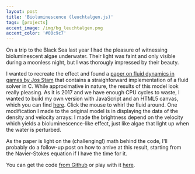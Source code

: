 ```yaml
---
layout: post
title: 'Bioluminescence (leuchtalgen.js)'
tags: [projects]
accent_image: /img/bg_leuchtalgen.png
accent_color: '#00c9c7'
---
```


On a trip to the Black Sea last year I had the pleasure of witnessing bioluminescent algae underwater. Their light was faint and only visible during a moonless night, but I was thorougly impressed by their beauty. 

I wanted to recreate the effect and found a [paper on fluid dynamics in games by Jos Stam](http://www.dgp.toronto.edu/people/stam/reality/Research/pdf/GDC03.pdf) that contains a straighforward implementation of a fluid solver in C. While approximative in nature, the results of this model look really pleasing. As it is 2017 and we have enough CPU cycles to waste, I wanted to build my own version with JavaScript and an HTML5 canvas, which you can find [here](https://sim-on.github.io/assets/leuchtalgen.html).  Click the mouse to whirl the fluid around. One modification I made to the original model is in displaying the data of the density and velocity arrays: I made the brightness depend on the velocity which yields a bioluminescence-like effect, just like algae that light up when the water is perturbed.

As the paper is light on the (challenging!) math behind the code, I'll probably do a follow-up post on how to arrive at this result, starting from the Navier-Stokes equation if I have the time for it.

You can get the code [from Github](https://github.com/sim-on/leuchtalgen) or play with it [here](https://sim-on.github.io/assets/leuchtalgen.html).
